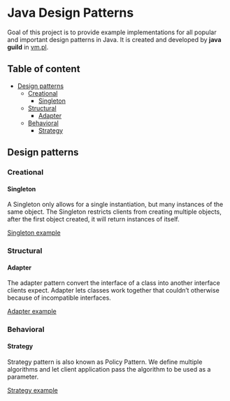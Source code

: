 # Java Design Patterns

Goal of this project is to provide example implementations for all popular and important design patterns in Java.
It is created and developed by **java guild** in [vm.pl](https://vm.pl/).

## Table of content

- [Design patterns](#design-patterns)
    - [Creational](#creational)
        - [Singleton](#singleton)
    - [Structural](#structural)
        - [Adapter](#adapter)
    - [Behavioral](#behavioral)
        - [Strategy](#strategy)

## Design patterns

### Creational

#### Singleton

A Singleton only allows for a single instantiation, but many instances of the same object. The Singleton restricts clients from creating multiple objects, after
the first object created, it will return instances of itself.

[Singleton example](https://github.com/vmpl/java-design-patterns/tree/develop/src/main/java/pl/vm/javaguild/designpatterns/pattern/creational/singleton)

### Structural

#### Adapter

The adapter pattern convert the interface of a class into another interface clients expect. Adapter lets classes work together that couldn’t otherwise because
of incompatible interfaces.

[Adapter example](https://github.com/vmpl/java-design-patterns/tree/develop/src/main/java/pl/vm/javaguild/designpatterns/pattern/structural/adapter)

### Behavioral

#### Strategy

Strategy pattern is also known as Policy Pattern. We define multiple algorithms and let client application pass the algorithm to be used as a parameter.

[Strategy example](https://github.com/vmpl/java-design-patterns/tree/develop/src/main/java/pl/vm/javaguild/designpatterns/pattern/behavioral/strategy)